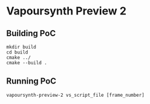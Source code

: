 # Vapoursynth Preview 2

## Building PoC

```shell
mkdir build
cd build
cmake ../
cmake --build .
```

## Running PoC

```shell
vapoursynth-preview-2 vs_script_file [frame_number]
``` 
